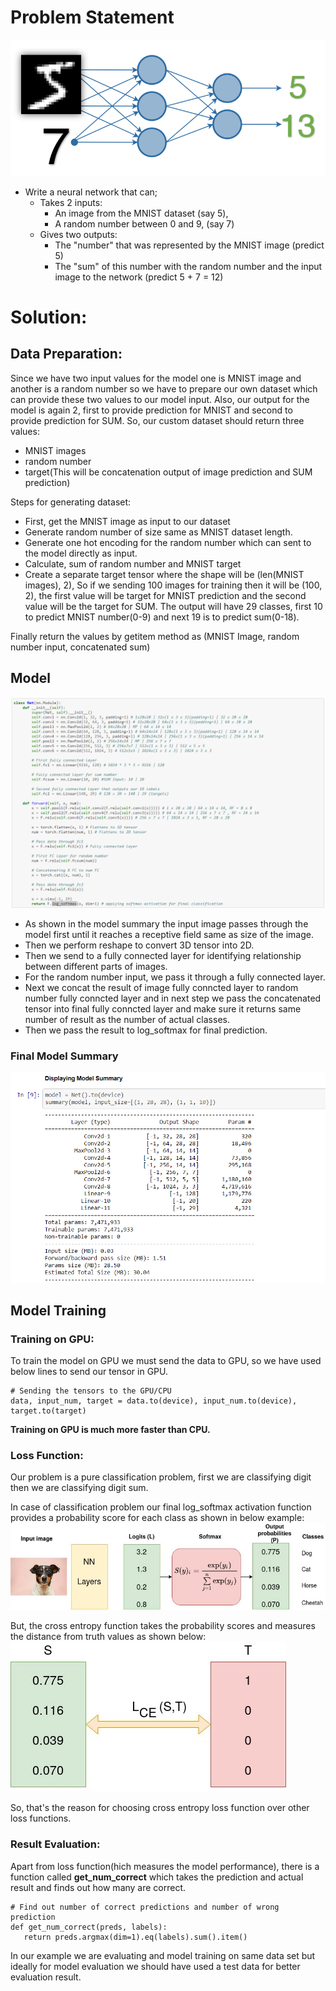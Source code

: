 # Problem Statement
![Problem Statement](./assign-1.png)

- Write a neural network that can;
  - Takes 2 inputs:
    - An image from the MNIST dataset (say 5),
    - A random number between 0 and 9, (say 7)
  - Gives two outputs:
    - The "number" that was represented by the MNIST image (predict 5)
    - The "sum" of this number with the random number and the input image to the network (predict 5 + 7 = 12)

# Solution:
## Data Preparation:
Since we have two input values for the model one is MNIST image and another is a random number so we have to prepare our own dataset which can provide these two values to our model input. Also, our output for the model is again 2, first to provide prediction for MNIST and second to provide prediction for SUM. So, our custom dataset should return three values:
- MNIST images
- random number
- target(This will be concatenation output of image prediction and SUM prediction)

Steps for generating dataset:
- First, get the MNIST image as input to our dataset
- Generate random number of size same as MNIST dataset length.
- Generate one hot encoding for the random number which can sent to the model directly as input.
- Calculate, sum of random number and MNIST target
- Create a separate target tensor where the shape will be (len(MNIST images), 2), So if we sending 100 images for training then it will be (100, 2), the first value will be target for MNIST prediction and the second value will be the target for SUM. The output will have 29 classes, first 10 to predict MNIST number(0-9) and next 19 is to predict sum(0-18).

Finally return the values by getitem method as (MNIST Image, random number input, concatenated sum)

## Model 
![Model Summary](./Model.png)
- As shown in the model summary the input image passes through the model first until it reaches a receptive field same as size of the image.
- Then we perform reshape to convert 3D tensor into 2D.
- Then we send to a fully connected layer for identifying relationship between different parts of images.
- For the random number input, we pass it through a fully connected layer.
- Next we concat the result of image fully conncted layer to random number fully conncted layer and in next step we pass the concatenated tensor into final fully conncted layer and make sure it returns same number of result as the number of actual classes.
- Then we pass the result to log_softmax for final prediction.

### Final Model Summary
![Model Summary](./ModelSummary.png)

## Model Training

### Training on GPU:
To train the model on GPU we must send the data to GPU, so we have used below lines to send our tensor in GPU.
```
# Sending the tensors to the GPU/CPU
data, input_num, target = data.to(device), input_num.to(device), target.to(target)
```
**Training on GPU is much more faster than CPU.**

### Loss Function:
Our problem is a pure classification problem, first we are classifying digit then we are classifying digit sum.

In case of classification problem our final log_softmax activation function provides a probability score for each class as shown in below example:
![log_soft_max](./1_KvygqiInUpBzpknb-KVKJw.jpeg)

But, the cross entropy function takes the probability scores and measures the distance from truth values as shown below:
![cross_entropy](./1_rcvGMOuWLMpnNvJ3Oj7fPA.jpeg)

So, that's the reason for choosing cross entropy loss function over other loss functions.

### Result Evaluation:
Apart from loss function(hich measures the model performance), there is a function called **get_num_correct** which takes the prediction and actual result and finds out how many are correct. 
```
# Find out number of correct predictions and number of wrong prediction
def get_num_correct(preds, labels):
   return preds.argmax(dim=1).eq(labels).sum().item()
```
In our example we are evaluating and model training on same data set but ideally for model evaluation we should have used a test data for better evaluation result.

